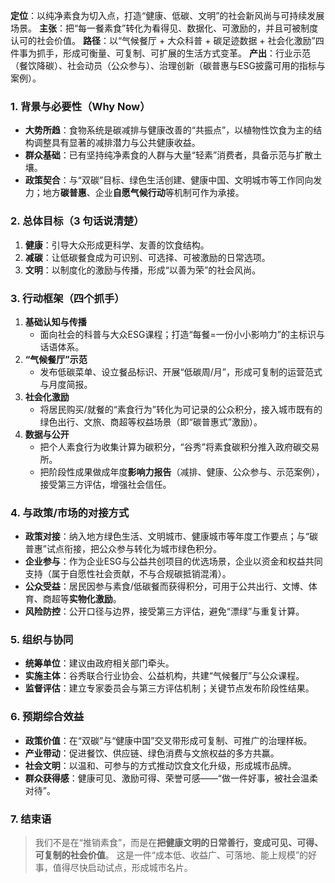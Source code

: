 **定位**：以纯净素食为切入点，打造“健康、低碳、文明”的社会新风尚与可持续发展场景。
**主张**：把“每一餐素食”转化为看得见、数据化、可激励的，并且可被制度认可的社会价值。
**路径**：以“气候餐厅 + 大众科普 + 碳足迹数据 + 社会化激励”四件事为抓手，形成可衡量、可复制、可扩展的生活方式变革。
**产出**：行业示范（餐饮降碳）、社会动员（公众参与）、治理创新（碳普惠与ESG披露可用的指标与案例）。

### **1. 背景与必要性（Why Now）**
- **大势所趋**：食物系统是碳减排与健康改善的“共振点”，以植物性饮食为主的结构调整具有显著的减排潜力与公共健康收益。
- **群众基础**：已有坚持纯净素食的人群与大量“轻素”消费者，具备示范与扩散土壤。
- **政策契合**：与“双碳”目标、绿色生活创建、健康中国、文明城市等工作同向发力；地方**碳普惠**、企业**自愿气候行动**等机制可作为承接。
### **2. 总体目标（3 句话说清楚）**
1. **健康**：引导大众形成更科学、友善的饮食结构。
2. **减碳**：让低碳餐食成为可识别、可选择、可被激励的日常选项。
3. **文明**：以制度化的激励与传播，形成“以善为荣”的社会风尚。
### **3. 行动框架（四个抓手）**
1. **基础认知与传播**
    - 面向社会的科普与大众ESG课程；打造“每餐=一份小小影响力”的主标识与话语体系。
2. **“气候餐厅”示范**
    - 发布低碳菜单、设立餐品标识、开展“低碳周/月”，形成可复制的运营范式与月度简报。
3. **社会化激励**
    - 将居民购买/就餐的“素食行为”转化为可记录的公众积分，接入城市既有的绿色出行、文旅、商超等权益场景（即“碳普惠式”激励）。
4. **数据与公开**
    - 把个人素食行为收集计算为碳积分，“谷秀”将素食碳积分推入政府碳交易所。
    - 把阶段性成果做成年度**影响力报告**（减排、健康、公众参与、示范案例），接受第三方评估，增强社会信任。
### **4. 与政策/市场的对接方式**
- **政策对接**：纳入地方绿色生活、文明城市、健康城市等年度工作要点；与“碳普惠”试点衔接，把公众参与转化为城市绿色积分。
- **企业参与**：作为企业ESG与公益共创项目的优选场景，企业以资金和权益共同支持（属于自愿性社会贡献，不与合规碳抵销混淆）。
- **公众受益**：居民因参与素食/低碳餐而获得积分，可用于公共出行、文博、体育、商超等**实物化激励**。
- **风险防控**：公开口径与边界，接受第三方评估，避免“漂绿”与重复计算。
### **5. 组织与协同**
- **统筹单位**：建议由政府相关部门牵头。
- **实施主体**：谷秀联合行业协会、公益机构，共建“气候餐厅”与公众课程。
- **监督评估**：建立专家委员会与第三方评估机制；关键节点发布阶段性结果。
### **6. 预期综合效益**
- **政策价值**：在“双碳”与“健康中国”交叉带形成可复制、可推广的治理样板。
- **产业带动**：促进餐饮、供应链、绿色消费与文旅权益的多方共赢。
- **社会文明**：以温和、可参与的方式推动饮食文化升级，形成城市品牌。
- **群众获得感**：健康可见、激励可得、荣誉可感——“做一件好事，被社会温柔对待”。
### **7. 结束语**
> 我们不是在“推销素食”，而是在**把健康文明的日常善行，变成可见、可得、可复制的社会价值**。
> 这是一件“成本低、收益广、可落地、能上规模”的好事，值得尽快启动试点，形成城市名片。